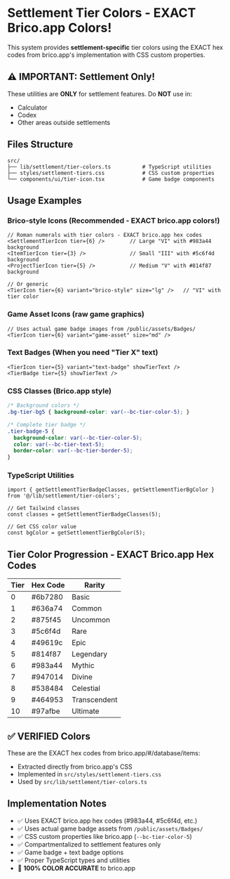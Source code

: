 # Settlement Tier Colors - EXACT Brico.app Colors!

This system provides **settlement-specific** tier colors using the EXACT hex codes from brico.app's implementation with CSS custom properties.

## ⚠️ IMPORTANT: Settlement Only!

These utilities are **ONLY** for settlement features. Do **NOT** use in:
- Calculator
- Codex  
- Other areas outside settlements

## Files Structure

```
src/
├── lib/settlement/tier-colors.ts          # TypeScript utilities
├── styles/settlement-tiers.css            # CSS custom properties
└── components/ui/tier-icon.tsx            # Game badge components
```

## Usage Examples

### Brico-style Icons (Recommended - EXACT brico.app colors!)
```tsx
// Roman numerals with tier colors - EXACT brico.app hex codes
<SettlementTierIcon tier={6} />        // Large "VI" with #983a44 background
<ItemTierIcon tier={3} />              // Small "III" with #5c6f4d background  
<ProjectTierIcon tier={5} />           // Medium "V" with #814f87 background

// Or generic
<TierIcon tier={6} variant="brico-style" size="lg" />   // "VI" with tier color
```

### Game Asset Icons (raw game graphics)
```tsx
// Uses actual game badge images from /public/assets/Badges/
<TierIcon tier={6} variant="game-asset" size="md" />
```

### Text Badges (When you need "Tier X" text)
```tsx
<TierIcon tier={5} variant="text-badge" showTierText />
<TierBadge tier={5} showTierText />
```

### CSS Classes (Brico.app style)
```css
/* Background colors */
.bg-tier-bg5 { background-color: var(--bc-tier-color-5); }

/* Complete tier badge */
.tier-badge-5 {
  background-color: var(--bc-tier-color-5);
  color: var(--bc-tier-text-5);
  border-color: var(--bc-tier-border-5);
}
```

### TypeScript Utilities
```tsx
import { getSettlementTierBadgeClasses, getSettlementTierBgColor } from '@/lib/settlement/tier-colors';

// Get Tailwind classes
const classes = getSettlementTierBadgeClasses(5);

// Get CSS color value
const bgColor = getSettlementTierBgColor(5);
```

## Tier Color Progression - EXACT Brico.app Hex Codes

| Tier | Hex Code | Rarity |
|------|----------|--------|
| 0 | #6b7280 | Basic |
| 1 | #636a74 | Common |
| 2 | #875f45 | Uncommon |
| 3 | #5c6f4d | Rare |
| 4 | #49619c | Epic |
| 5 | #814f87 | Legendary |
| 6 | #983a44 | Mythic |
| 7 | #947014 | Divine |
| 8 | #538484 | Celestial |
| 9 | #464953 | Transcendent |
| 10 | #97afbe | Ultimate |

## ✅ VERIFIED Colors

These are the EXACT hex codes from brico.app/#/database/items:
- Extracted directly from brico.app's CSS
- Implemented in `src/styles/settlement-tiers.css`
- Used by `src/lib/settlement/tier-colors.ts`

## Implementation Notes

- ✅ Uses EXACT brico.app hex codes (#983a44, #5c6f4d, etc.)
- ✅ Uses actual game badge assets from `/public/assets/Badges/`
- ✅ CSS custom properties like brico.app (`--bc-tier-color-5`)
- ✅ Compartmentalized to settlement features only
- ✅ Game badge + text badge options
- ✅ Proper TypeScript types and utilities
- 🎯 **100% COLOR ACCURATE** to brico.app